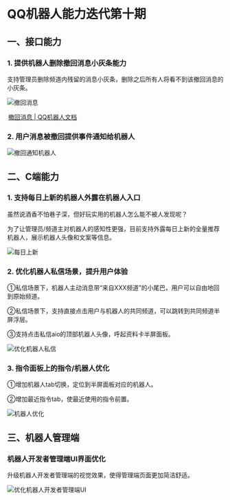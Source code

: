 # QQ机器人能力迭代第十期
## 一、接口能力

### 1. 提供机器人删除撤回消息小灰条能力

支持管理员删除频道内残留的消息小灰条，删除之后所有人将看不到该撤回消息的小灰条。

<img :src="$withBotBase('/images/newfeature/ten/withdraw-a-message.jpg')" alt="撤回消息">

 [撤回消息 | QQ机器人文档](https://bot.q.qq.com/wiki/develop/api/openapi/message/delete_message.html)

### 2. 用户消息被撤回提供事件通知给机器人

<img :src="$withBotBase('/images/newfeature/ten/direct_message_delete.jpg')" alt="撤回通知机器人">

## 二、C端能力

### 1. 支持每日上新的机器人外露在机器人入口

虽然说酒香不怕巷子深，但好玩实用的机器人怎么能不被人发现呢？

为了让管理员/频道主对机器人的感知性更强，目前支持外露每日上新的全量推荐机器人，展示机器人头像和文案等信息。

<img :src="$withBotBase('/images/newfeature/ten/daily_update.jpg')" alt="每日上新">

### 2. 优化机器人私信场景，提升用户体验

①私信场景下，机器人主动消息带“来自XXX频道”的小尾巴，用户可以自由地回到原始频道。

②私信场景下，支持直接点击用户与机器人的共同频道，可以跳转到共同频道半屏浮层。

③支持点击私信aio的顶部机器人头像，呼起资料卡半屏面板。

<img :src="$withBotBase('/images/newfeature/ten/optimize-private-message.jpg')" alt="优化机器人私信">

### 3. 指令面板上的指令/机器人优化

①增加机器人tab切换，定位到半屏面板对应的机器人。

②增加最近指令tab，使最近使用的指令前置。

<img :src="$withBotBase('/images/newfeature/ten/optimize-robot.jpg')" alt="机器人优化">

## 三、机器人管理端

### 机器人开发者管理端UI界面优化

升级机器人开发者管理端的视觉效果，使得管理端页面更加简洁舒适。

<img :src="$withBotBase('/images/newfeature/ten/optimize-robot-ui.jpg')" alt="优化机器人开发者管理端UI">
